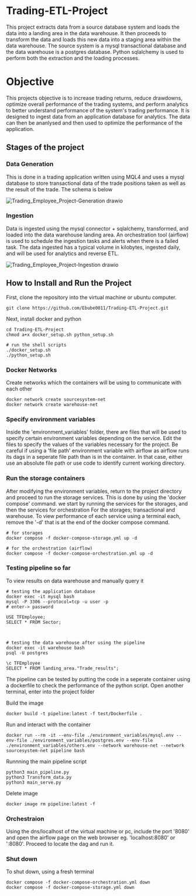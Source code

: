# Trading-ETL-Project
This project extracts data from a source database system and loads the data into a landing area in the data warehouse. It then proceeds to transform the data and loads this new data into a staging area within the data warehouse. The source system is a mysql transactional database and the data warehouse is a postgres database. Python sqlalchemy is used to perform both the extraction and the loading processes.

# Objective
This projects objective is to increase trading returns, reduce drawdowns, optimize overall performance of the trading systems, and perform analytics to better understand performance of the system's trading performance. It is designed to ingest data from an application database for analytics. The data can then be ananlysed and then used to optimize the performance of the application. 

## Stages of the project
### Data Generation
This is done in a trading application written using MQL4 and uses a mysql database to store transactional data of the trade positions taken as well as the result of the trade. The schema is below

![Trading_Employee_Project-Generation drawio](https://github.com/Ebube0011/Trading-ETL-Project/assets/149321069/bb807d7e-4520-400d-9455-a2bc055dbf54)

### Ingestion
Data is ingested using the mysql connector + sqlalchemy, transformed, and loaded into the data warehouse landing area. An orchestration tool (airflow) is used to schedule the ingestion tasks and alerts when there is a failed task. The data ingested has a typical volume in kilobytes, ingested daily, and will be used for analytics and reverse ETL.

![Trading_Employee_Project-Ingestion drawio](https://github.com/Ebube0011/Trading-ETL-Project/assets/149321069/b793c7ef-65a6-4162-9573-e2a09ca8ee55)

## How to Install and Run the Project
First, clone the repository into the virtual machine or ubuntu computer. 
```
git clone https://github.com/Ebube0011/Trading-ETL-Project.git
```
Next, install docker and python
```
cd Trading-ETL-Project
chmod a+x docker_setup.sh python_setup.sh

# run the shell scripts
./docker_setup.sh
./python_setup.sh
```

### Docker Networks
Create networks which the containers will be using to communicate with each other
```
docker network create sourcesystem-net
docker network create warehouse-net
```

### Specify environment variables
Inside the 'environment_variables' folder, there are files that will be used to specify certain environment variables depending on the service. Edit the files to specify the values of the variables necessary for the project.
Be careful if using a 'file path' environment variable with airflow as airflow runs its dags in a seperate file path than is in the container. In that case, either use an absolute file path or use code to identify current working directory.

### Run the storage containers
After modifying the environment variables, return to the project directory and proceed to run the storage services. 
This is done by using the 'docker compose' command. we start by running the services for the storages, and then the services for orchestration
For the storages; transactional and warehouse. To view performance of each service using a terminal each, remove the '-d' that is at the end of the docker compose command.
```
# for storages
docker compose -f docker-compose-storage.yml up -d

# for the orchestration (airflow)
docker compose -f docker-compose-orchestration.yml up -d
```

### Testing pipeline so far
To view results on data warehouse and manually query it
```
# testing the application database
docker exec -it mysql bash
mysql -P 3306 --protocol=tcp -u user -p
# enter-> password

USE TFEmployee;
SELECT * FROM Sector;



# testing the data warehouse after using the pipeline
docker exec -it warehouse bash
psql -U postgres

\c TFEmployee
SELECT * FROM landing_area."Trade_results";
```
The pipeline can be tested by putting the code in a seperate container using a dockerfile to check the performance of the python script. Open another terminal, enter into the project folder

Build the image
```
docker build -t pipeline:latest -f test/Dockerfile .
```

Run and interact with the container
```
docker run --rm -it --env-file ./environment_variables/mysql.env --env-file ./environment_variables/postgres.env --env-file ./environment_variables/others.env --network warehouse-net --network sourcesystem-net pipeline bash
```

Runnning the main pipeline script
```
python3 main_pipeline.py
python3 Transform_data.py
python3 main_serve.py
```

Delete image
```
docker image rm pipeline:latest -f
```

### Orchestraion
Using the dns/localhost of the virtual machine or pc, include the port '8080' and open the airflow page on the web browser
eg. 'localhost:8080' or '<aws ipv4 dns>:8080'.
Proceed to locate the dag and run it.


### Shut down
To shut down, using a fresh terminal
```
docker compose -f docker-compose-orchestration.yml down
docker compose -f docker-compose-storage.yml down
```

